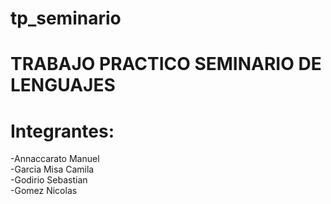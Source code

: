 # tp_seminario

# TRABAJO PRACTICO SEMINARIO DE LENGUAJES

# Integrantes:  
-Annaccarato Manuel  
-Garcia Misa Camila  
-Godirio Sebastian  
-Gomez Nicolas  
